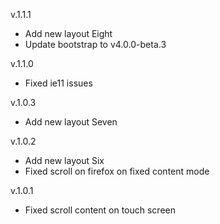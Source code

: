 v.1.1.1

* Add new layout Eight
* Update bootstrap to v4.0.0-beta.3

v.1.1.0

* Fixed ie11 issues

v.1.0.3

* Add new layout Seven

v.1.0.2

* Add new layout Six
* Fixed scroll on firefox on fixed content mode

v.1.0.1

* Fixed scroll content on touch screen
